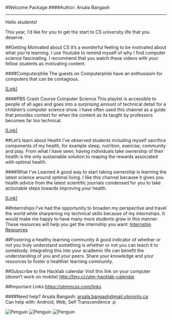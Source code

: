 #Welcome Package
####Author: Arsala Bangash

***

Hello students!

This year, I’d like for you to get the start to CS university life that you deserve. 

##Getting Motivated about CS
It’s a wonderful feeling to be motivated about what you’re learning. I use Youtube to remind myself of why I find computer science fascinating. I recommend that you watch these videos with your fellow students as motivating content. 

####Computerphile
The guests on Computerphile have an enthusiasm for computers that can be contagious. 

<a href="https://www.youtube.com/user/Computerphile" target="_blank">[Link]</a>


####PBS Crash Course Computer Science
This playlist is accessible to people of all ages and goes into a surprising amount of technical detail for a children’s computer science show. I have often used this channel as a guide that provides context for when the content as its taught by professors becomes far too technical. 

<a href="https://www.youtube.com/watch?v=tpIctyqH29Q&list=PL8dPuuaLjXtNlUrzyH5r6jN9ulIgZBpdo" target="_blank">[Link]</a>

##Let’s learn about Health
I’ve observed students including myself sacrifice components of my health, for example sleep, nutrition, exercise, community and play. From what I have seen, having individuals take ownership of their health is the only sustainable solution to reaping the rewards associated with optimal health.

####What I’ve Learned
A good way to start taking ownership is learning the latest science around optimal living. I like this channel because it gives you health advice from the latest scientific journals condensed for you to take actionable steps towards improving your health. 

<a href="https://www.youtube.com/channel/UCqYPhGiB9tkShZorfgcL2lA" target="_blank">[Link]</a>


##Internships
I’ve had the opportunity to broaden my perspective and travel the world while sharpening my technical skills because of my internships. It would make me happy to have many more students grow in this manner. These resources will help you get the internship you want: <a href="https://docs.google.com/document/d/11zgd7rl9bimzh-2R4dDid7wtZui_dNIHCWQdUk23LVY/edit?usp=sharing" target="_blank">Internship Resources</a>


##Fostering a healthy learning community
A good indicator of whether or not you truly understand something is whether or not you can teach it to somebody. Integrating this into your academic life can benefit the understanding of you and your peers. Share your knowledge and your resources to foster a healthier learning community. 

##Subscribe to the Hacklab calendar
Visit this link on your computer (doesn’t work on mobile) <http://tiny.cc/utm-hacklab-calendar>
 

##Important Links
<https://utmmcss.com/links>

####Need help?
Arsala Bangash: <arsala.bangash@mail.utoronto.ca> <br>
Can help with: Android, Web, Self Transcendence :p 

![Penguin](BLOGROOT/img/penguin.png)
![Penguin](BLOGROOT/img/penguin.png)
![Penguin](BLOGROOT/img/penguin.png)

